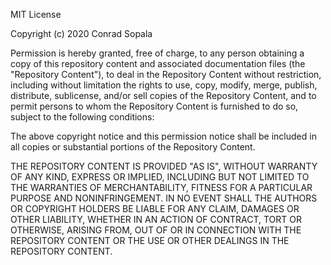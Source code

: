 MIT License

Copyright (c) 2020 Conrad Sopala

Permission is hereby granted, free of charge, to any person obtaining a copy
of this repository content and associated documentation files (the "Repository Content"), to deal
in the Repository Content without restriction, including without limitation the rights
to use, copy, modify, merge, publish, distribute, sublicense, and/or sell
copies of the Repository Content, and to permit persons to whom the Repository Content is
furnished to do so, subject to the following conditions:

The above copyright notice and this permission notice shall be included in all
copies or substantial portions of the Repository Content.

THE REPOSITORY CONTENT IS PROVIDED "AS IS", WITHOUT WARRANTY OF ANY KIND, EXPRESS OR
IMPLIED, INCLUDING BUT NOT LIMITED TO THE WARRANTIES OF MERCHANTABILITY,
FITNESS FOR A PARTICULAR PURPOSE AND NONINFRINGEMENT. IN NO EVENT SHALL THE
AUTHORS OR COPYRIGHT HOLDERS BE LIABLE FOR ANY CLAIM, DAMAGES OR OTHER
LIABILITY, WHETHER IN AN ACTION OF CONTRACT, TORT OR OTHERWISE, ARISING FROM,
OUT OF OR IN CONNECTION WITH THE REPOSITORY CONTENT OR THE USE OR OTHER DEALINGS IN THE
REPOSITORY CONTENT.
